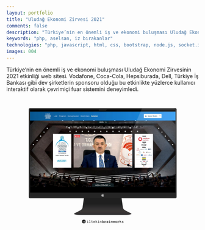 ```yaml
---
layout: portfolio
title: "Uludağ Ekonomi Zirvesi 2021"
comments: false
description: "Türkiye’nin en önemli iş ve ekonomi buluşması Uludağ Ekonomi Zirvesi web sitesi."
keywords: "php, aselsan, iz bırakanlar"
technologies: "php, javascript, html, css, bootstrap, node.js, socket.io"
images: 004
---
```


Türkiye’nin en önemli iş ve ekonomi buluşması Uludağ Ekonomi Zirvesinin 2021 etkinliği web sitesi. Vodafone, Coca-Cola, Hepsiburada, Dell, Türkiye İş Bankası gibi dev şirketlerin sponsoru olduğu bu etkinlikte yüzlerce kullanıcı interaktif olarak çevrimiçi fuar sistemini deneyimledi. 

![001](/assets/images/portfolio/005/001.jpg)